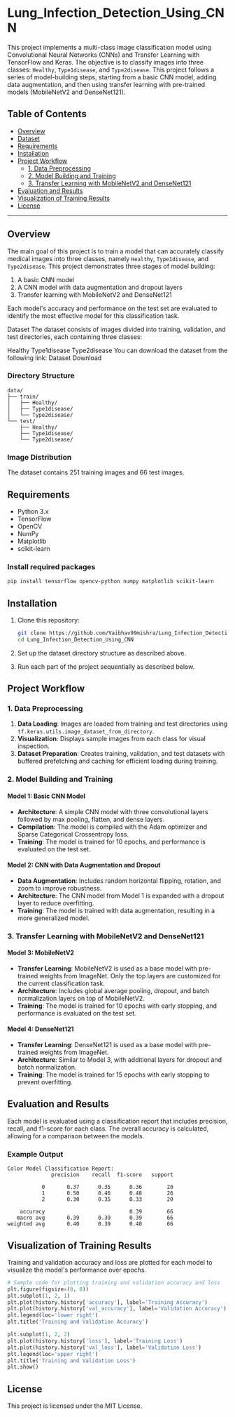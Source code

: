 # Lung_Infection_Detection_Using_CNN


This project implements a multi-class image classification model using Convolutional Neural Networks (CNNs) and Transfer Learning with TensorFlow and Keras. The objective is to classify images into three classes: `Healthy`, `Type1disease`, and `Type2disease`. This project follows a series of model-building steps, starting from a basic CNN model, adding data augmentation, and then using transfer learning with pre-trained models (MobileNetV2 and DenseNet121).

## Table of Contents

- [Overview](#overview)
- [Dataset](#dataset)
- [Requirements](#requirements)
- [Installation](#installation)
- [Project Workflow](#project-workflow)
  - [1. Data Preprocessing](#1-data-preprocessing)
  - [2. Model Building and Training](#2-model-building-and-training)
  - [3. Transfer Learning with MobileNetV2 and DenseNet121](#3-transfer-learning-with-mobilenetv2-and-densenet121)
- [Evaluation and Results](#evaluation-and-results)
- [Visualization of Training Results](#visualization-of-training-results)
- [License](#license)

---

## Overview

The main goal of this project is to train a model that can accurately classify medical images into three classes, namely `Healthy`, `Type1disease`, and `Type2disease`. This project demonstrates three stages of model building:

1. A basic CNN model
2. A CNN model with data augmentation and dropout layers
3. Transfer learning with MobileNetV2 and DenseNet121

Each model's accuracy and performance on the test set are evaluated to identify the most effective model for this classification task.

Dataset
The dataset consists of images divided into training, validation, and test directories, each containing three classes:

Healthy
Type1disease
Type2disease
You can download the dataset from the following link: Dataset Download

### Directory Structure

```
data/
├── train/
│   ├── Healthy/
│   ├── Type1disease/
│   └── Type2disease/
└── test/
    ├── Healthy/
    ├── Type1disease/
    └── Type2disease/
```

### Image Distribution
The dataset contains 251 training images and 66 test images.

## Requirements

- Python 3.x
- TensorFlow
- OpenCV
- NumPy
- Matplotlib
- scikit-learn

### Install required packages

```bash
pip install tensorflow opencv-python numpy matplotlib scikit-learn
```

## Installation

1. Clone this repository:
   ```bash
   git clone https://github.com/Vaibhav99mishra/Lung_Infection_Detection_Using_CNN.git
   cd Lung_Infection_Detection_Using_CNN
   ```

2. Set up the dataset directory structure as described above.

3. Run each part of the project sequentially as described below.

## Project Workflow

### 1. Data Preprocessing

1. **Data Loading**: Images are loaded from training and test directories using `tf.keras.utils.image_dataset_from_directory`.
2. **Visualization**: Displays sample images from each class for visual inspection.
3. **Dataset Preparation**: Creates training, validation, and test datasets with buffered prefetching and caching for efficient loading during training.

### 2. Model Building and Training

#### Model 1: Basic CNN Model

- **Architecture**: A simple CNN model with three convolutional layers followed by max pooling, flatten, and dense layers.
- **Compilation**: The model is compiled with the Adam optimizer and Sparse Categorical Crossentropy loss.
- **Training**: The model is trained for 10 epochs, and performance is evaluated on the test set.

#### Model 2: CNN with Data Augmentation and Dropout

- **Data Augmentation**: Includes random horizontal flipping, rotation, and zoom to improve robustness.
- **Architecture**: The CNN model from Model 1 is expanded with a dropout layer to reduce overfitting.
- **Training**: The model is trained with data augmentation, resulting in a more generalized model.

### 3. Transfer Learning with MobileNetV2 and DenseNet121

#### Model 3: MobileNetV2

- **Transfer Learning**: MobileNetV2 is used as a base model with pre-trained weights from ImageNet. Only the top layers are customized for the current classification task.
- **Architecture**: Includes global average pooling, dropout, and batch normalization layers on top of MobileNetV2.
- **Training**: The model is trained for 10 epochs with early stopping, and performance is evaluated on the test set.

#### Model 4: DenseNet121

- **Transfer Learning**: DenseNet121 is used as a base model with pre-trained weights from ImageNet.
- **Architecture**: Similar to Model 3, with additional layers for dropout and batch normalization.
- **Training**: The model is trained for 15 epochs with early stopping to prevent overfitting.

## Evaluation and Results

Each model is evaluated using a classification report that includes precision, recall, and f1-score for each class. The overall accuracy is calculated, allowing for a comparison between the models.

### Example Output

```
Color Model Classification Report:
              precision    recall  f1-score   support

           0       0.37      0.35      0.36        20
           1       0.50      0.46      0.48        26
           2       0.30      0.35      0.33        20

    accuracy                           0.39        66
   macro avg       0.39      0.39      0.39        66
weighted avg       0.40      0.39      0.40        66
```

## Visualization of Training Results

Training and validation accuracy and loss are plotted for each model to visualize the model's performance over epochs.

```python
# Sample code for plotting training and validation accuracy and loss
plt.figure(figsize=(8, 8))
plt.subplot(1, 2, 1)
plt.plot(history.history['accuracy'], label='Training Accuracy')
plt.plot(history.history['val_accuracy'], label='Validation Accuracy')
plt.legend(loc='lower right')
plt.title('Training and Validation Accuracy')

plt.subplot(1, 2, 2)
plt.plot(history.history['loss'], label='Training Loss')
plt.plot(history.history['val_loss'], label='Validation Loss')
plt.legend(loc='upper right')
plt.title('Training and Validation Loss')
plt.show()
```

## License

This project is licensed under the MIT License.
